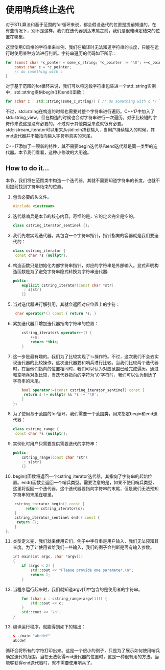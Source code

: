 # 使用哨兵终止迭代

对于STL算法和基于范围的for循环来说，都会假设迭代的位置是提前知道的。在有些情况下，别不是这样，我们在迭代器到达末尾之前，我们是很难确定结束的位置在哪里。

这里使用C风格的字符串来举例，我们在编译时无法知道字符串的长度，只能在运行时使用某种方法进行判断。字符串遍历的代码如下所示：

```c
for (const char *c_ponter = some_c_string; *c_pointer != '\0'; ++c_pointer) {
    const char c = *c_pointer;
    // do something with c
}
```

对于基于范围的for循环来说，我们可以将这段字符串包装进一个std::string实例中，std::string提供begin()和end()函数：

```c++
for (char c : std::string(some_c_string)) { /* do something with c */ }
```

不过，std::string在构造的时候也需要对整个字符串进行遍历。C++17中加入了std::string_view，但在构造的时候也会对字符串进行一次遍历。对于比较短的字符传来说这是没有必要的，不过对于其他类型来说就很有必要。std::istream_iterator可以用来从std::cin捕获输入，当用户持续输入的时候，其end迭代器并不能指向输入字符串真实的末尾。

C++17添加了一项新的特性，其不需要begin迭代器和end迭代器是同一类型的迭代器。本节我们看看，这种小修改的大用途。

## How to do it...

本节，我们将在范围类中构造一个迭代器，其就不需要知道字符串的长度，也就不用提前找到字符串结束的位置。

1. 包含必要的头文件。

   ```c++
   #include <iostream> 
   ```

2. 迭代器哨兵是本节的核心内容。奇怪的是，它的定义完全是空的。

   ```c++
   class cstring_iterator_sentinel {};
   ```

3. 我们先啦实现迭代器。其包含一个字符串指针，指针指向的容器就是我们要迭代的：

   ```c++
   class cstring_iterator {
   	const char *s {nullptr};
   ```

4. 构造函数只是初始化内部字符串指针，对应的字符串是外部输入。显式声明构造函数是为了避免字符串隐式转换为字符串迭代器:

   ```c++
   public:
       explicit cstring_iterator(const char *str)
       	: s{str}
       {}
   ```

5. 当对迭代器进行解引用，其就会返回对应位置上的字符：

   ```c++
   	char operator*() const { return *s; }
   ```

6. 累加迭代器只增加迭代器指向字符串的位置：

   ```c++
       cstring_iterator& operator++() {
           ++s;
           return *this;
       }
   ```

7. 这一步是最有趣的。我们为了比较实现了`!=`操作符。不过，这次我们不会去实现迭代器的比较操作，这次迭代器要和哨兵进行比较。当我们比较两个迭代器时，在当他们指向的位置相同时，我们可以认为对应范围已经完成遍历。通过和空哨兵对象比较，当迭代器指向的字符为‘\0’字符时，我们可以认为到达了字符串的末尾。

   ```c++
       bool operator!=(const cstring_iterator_sentinel) const {
       	return s != nullptr && *s != '\0';
       }
   };
   ```

8. 为了使用基于范围的for循环，我们需要一个范围类，用来指定begin和end迭代器：

   ```c++ 
   class cstring_range {
   	const char *s {nullptr};
   ```

9. 实例化时用户只需要提供需要迭代的字符串：

   ```c++
   public:
       cstring_range(const char *str)
       	: s{str}
       {}
   ```

10. begin()函数将返回一个cstring_iterator迭代器，其指向了字符串的起始位置。end()函数会返回一个哨兵类型。需要注意的是，如果不使用哨兵类型，这里将返回一个迭代器，这个迭代器要指向字符串的末尾，但是我们无法预知字符串的末尾在哪里。

   ```c++
       cstring_iterator begin() const {
      		return cstring_iterator{s};
       }
       cstring_iterator_sentinel end() const {
       	return {};
       }
   };
   ```

11. 类型定义完，我们就来使用它们。例子中字符串是用户输入，我们无法预知其长度。为了让使用者给我们一些输入，我们的例子会判断是否有输入参数。

    ```c++
    int main(int argc, char *argv[])
    {
        if (argc < 2) {
            std::cout << "Please provide one parameter.\n";
            return 1;
        }
    ```

12. 当程序运行起来时，我们就知道argv[1]中包含的是使用者的字符串。

    ```c++
        for (char c : cstring_range(argv[1])) {
        	std::cout << c;
        }
        std::cout << '\n';
    } 
    ```

13. 编译运行程序，就能得到如下的输出：

    ```c++
    $ ./main "abcdef"
    abcdef
    ```

循环会将所有的字符打印出来。这是一个很小的例子，只是为了展示如何使用哨兵确定迭代的范围。当在无法获得end迭代器的位置时，这是一种很有用的方法。当能够获得end迭代器时，就不需要使用哨兵了。
